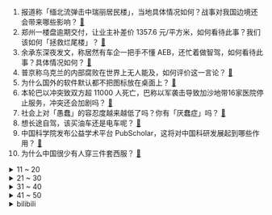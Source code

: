 1. 报道称「缅北流弹击中瑞丽居民楼」，当地具体情况如何？战事对我国边境还会带来哪些影响？ [:link:](https://www.zhihu.com/question/629066920)
2. 郑州一楼盘逾期交付，让业主补差价 1357.6 元/平方米，如何看待此事？我们该如何「拯救烂尾楼」？ [:link:](https://www.zhihu.com/question/628924622)
3. 余承东深夜发文，称居然有车企一把手不懂 AEB，还忙着做智驾，如何看待此事？具体情况如何？ [:link:](https://www.zhihu.com/question/629071552)
4. 普京称乌克兰的内部腐败在世界上无人能及，如何评价这一言论？ [:link:](https://www.zhihu.com/question/629069974)
5. 为什么国外的软件默认都不把图标放在桌面上？ [:link:](https://www.zhihu.com/question/628350508)
6. 本轮巴以冲突致双方超 11000 人死亡，巴称以军袭击导致加沙地带16家医院停止服务，冲突还会加剧吗？ [:link:](https://www.zhihu.com/question/629084381)
7. 社会上对「愚蠢」的容忍度越来越低了吗？你有「厌蠢症」吗？ [:link:](https://www.zhihu.com/question/628786473)
8. 想长途自驾，该买油车还是电车呢？ [:link:](https://www.zhihu.com/question/624531015)
9. 中国科学院发布公益学术平台 PubScholar，这将对中国科研发展起到哪些作用？ [:link:](https://www.zhihu.com/question/628709250)
10. 为什么中国很少有人穿三件套西服？ [:link:](https://www.zhihu.com/question/26913812)
<details>
<summary>11 ~ 20</summary>

11. 上市公司近 6000 万元银行存款「不翼而飞」， 超卓航科称已报案，监管火速发函，发生了什么？ [:link:](https://www.zhihu.com/question/629047866)
12. 布林肯访问以色列敦促「人道主义临时停火」，内塔尼亚胡拒绝，如何解读？ [:link:](https://www.zhihu.com/question/629046663)
13. S13 八强赛 JDG 3:1 淘汰 KT 成为第三支晋级四强的 LPL 队伍，如何评价这场比赛？ [:link:](https://www.zhihu.com/question/629068455)
14. 如何评价「进击的巨人」最终季完结篇（后篇）？ [:link:](https://www.zhihu.com/question/629108941)
15. 为什么很多网文小说作者赚不到钱？ [:link:](https://www.zhihu.com/question/622519699)
16. 美元大跳水，10 年期美债收益率大跌，离岸人民币大涨 400 点，美股五连阳，美联储加息周期到头了吗？ [:link:](https://www.zhihu.com/question/629047878)
17. 买车以后，没有车位，你是怎么解决停车问题呢？ [:link:](https://www.zhihu.com/question/628602795)
18. 如何评价美剧《V世代》第八集（大结局）? [:link:](https://www.zhihu.com/question/628935341)
19. 《绝区零》官号发布动态图片，是不是要官宣了？你怎么看？ [:link:](https://www.zhihu.com/question/628929183)
20. 今年下半年首个寒潮预警发布，多地降温超 10 摄氏度，将对各地带来哪些影响？应采取哪些防寒措施？ [:link:](https://www.zhihu.com/question/629063740)
</details>
<details>
<summary>21 ~ 30</summary>

21. 如何评价白鹿、王鹤棣主演的都市剧《以爱为营》？ [:link:](https://www.zhihu.com/question/628959130)
22. 如何看待中核集团「 核能充电宝 」上架购物平台？你是否想拥有它？ [:link:](https://www.zhihu.com/question/628633584)
23. 可以分享一张你最近在用的壁纸吗？ [:link:](https://www.zhihu.com/question/620465694)
24. 努力能改变结局吗？ [:link:](https://www.zhihu.com/question/629088956)
25. 缅北冲突，三个政府控制区失守，联合国称有数百人越境逃入中国，将对我国边境带来哪些影响？ [:link:](https://www.zhihu.com/question/629082385)
26. 如何评价热依扎、王阳、啜妮主演的都市剧《无所畏惧》第一季？ [:link:](https://www.zhihu.com/question/628953038)
27. 国产首艘大型邮轮 11 月 4 日正式交付，将于明年正式开启商业首航，它的建成交付有何意义？ [:link:](https://www.zhihu.com/question/629074150)
28. 两院院士增选在即，对于第二轮结果你有什么预测？ [:link:](https://www.zhihu.com/question/628770287)
29. 想到的第一句含有“雨”字的古诗词有哪些？ [:link:](https://www.zhihu.com/question/629073730)
30. 中美举行首轮海洋事务磋商：加强对话沟通，探讨互利合作，有哪些信息值得关注？ [:link:](https://www.zhihu.com/question/629069213)
</details>
<details>
<summary>31 ~ 40</summary>

31. 上班的路上，大家都在想什么呢？ [:link:](https://www.zhihu.com/question/623412811)
32. 你读过哪些直击灵魂的文字？ [:link:](https://www.zhihu.com/question/623411870)
33. 为什么好朋友一起创业很容易闹掰？ [:link:](https://www.zhihu.com/question/578725415)
34. 你读过哪些充满智慧的句子从而成为你的座右铭？ [:link:](https://www.zhihu.com/question/629050763)
35. 许褚能和马超战成平手，实力和关羽应该不相上下。文丑，颜良叫阵时为什么不出手？ [:link:](https://www.zhihu.com/question/398137812)
36. 由于长期的心理压抑造成了「应激」反应，该怎么缓解？ [:link:](https://www.zhihu.com/question/628598955)
37. 如果《光与夜之恋》中未婚妻的角色替换成暖暖会怎么样? [:link:](https://www.zhihu.com/question/628289673)
38. 研究生如何高效看文献？ [:link:](https://www.zhihu.com/question/621699828)
39. 过节聚餐时总感到亲戚在惯性「侵犯」我的边界，是我太敏感还是「亲戚PTSD」在作祟？ [:link:](https://www.zhihu.com/question/621684259)
40. 李佳琦公司被曝选品流程贪腐，招商专员收好处费超百万，暴露出哪些问题？如何从法律角度解读？ [:link:](https://www.zhihu.com/question/629074639)
</details>
<details>
<summary>41 ~ 50</summary>

41. 多地冬天集体迟到，气温突破 30℃，11 月还穿短袖，为何近期天气如此暖热？迟来的冬天会造成哪些影响？ [:link:](https://www.zhihu.com/question/629045125)
42. 《绝区零》发布二测PV，其中透露了哪些信息？ 大家对二测有哪些期待？ [:link:](https://www.zhihu.com/question/629054575)
43. 装修房子时什么东西能让你有家庭幸福感？ [:link:](https://www.zhihu.com/question/25146241)
44. 《甄嬛传》中的三阿哥要怎样做才能逆风翻盘做上太子之位? [:link:](https://www.zhihu.com/question/588652038)
45. 媒体评「全网最低价」，「带货不能带偏，促销不能忽悠」，如何看待直播最低价行为？直播行业还存在哪些问题？ [:link:](https://www.zhihu.com/question/628909991)
46. 《甄嬛传》的热播是影视行业繁荣的表现还是瓶颈的表现？ [:link:](https://www.zhihu.com/question/628371685)
47. 马上降温来袭，该怎么买到低价且高质量的羽绒服？ [:link:](https://www.zhihu.com/question/629047054)
48. S13 全球总决赛上 LPL 队伍该怎么破解 LCK 队伍的塔姆体系？ [:link:](https://www.zhihu.com/question/628490915)
49. 怎么样才可以不在意别人的看法？ [:link:](https://www.zhihu.com/question/628666973)
50. 2023 年 10 月全国平均气温为 1961 年以来同期最高，原因是什么？今冬会是暖冬吗？ [:link:](https://www.zhihu.com/question/628933349)
</details><details>
<summary>bilibili</summary>

</details>